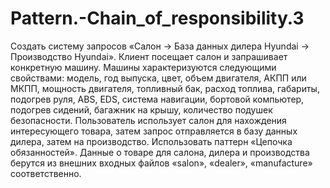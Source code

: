 # Pattern.-Chain_of_responsibility.3
Создать систему запросов «Салон → База данных дилера Hyundai → Производство Hyundai». Клиент посещает салон и запрашивает конкретную машину. Машины характеризуются следующими свойствами: модель, год выпуска, цвет, объем двигателя, АКПП или МКПП, мощность двигателя, топливный бак, расход топлива, габариты, подогрев руля, ABS, EDS, система навигации, бортовой компьютер, подогрев сидений, багажник на крышу, количество подушек безопасности.  Пользователь использует салон для нахождения интересующего товара, затем запрос отправляется в базу данных дилера, затем на производство. Использовать паттерн «Цепочка обязанностей». Данные о товаре для салона, дилера и производства берутся из внешних входных файлов «salon», «dealer», «manufacture» соответственно.
